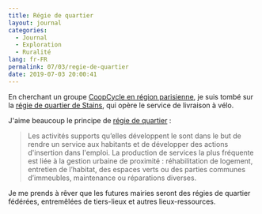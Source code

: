 ```yaml
---
title: Régie de quartier
layout: journal
categories:
  - Journal
  - Exploration
  - Ruralité
lang: fr-FR
permalink: 07/03/regie-de-quartier
date: 2019-07-03 20:00:41
---
```


En cherchant un groupe [CoopCycle en région parisienne](https://coopcycle.org/fr/federation/), je suis tombé sur la [régie de quartier de Stains](https://www.facebook.com/pg/rqstains/about/?ref=page_internal), qui opère le service de livraison à vélo.

J'aime beaucoup le principe de [régie de quartier](https://fr.wikipedia.org/wiki/R%C3%A9gie_de_quartier) :
>  Les activités supports qu’elles développent le sont dans le but de rendre un service aux habitants et de développer des actions d'insertion dans l'emploi.
>  La production de services la plus fréquente est liée à la gestion urbaine de proximité : réhabilitation de logement, entretien de l’habitat, des espaces verts ou des parties communes d’immeubles, maintenance ou réparations diverses.

Je me prends à rêver que les futures mairies seront des régies de quartier fédérées, entremêlées de tiers-lieux et autres lieux-ressources.